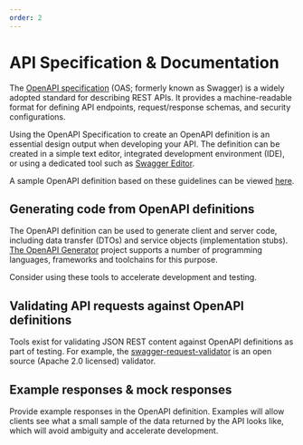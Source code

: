 ```yaml
---
order: 2
---
```


# API Specification & Documentation

The [OpenAPI specification][1] (OAS; formerly known as Swagger) is a widely adopted standard for describing REST APIs. It provides a machine-readable format for defining API endpoints, request/response schemas, and security configurations.

Using the OpenAPI Specification to create an OpenAPI definition is an essential design output when developing your API. The definition can be created in a simple text editor, integrated development environment (IDE), or using a dedicated tool such as [Swagger Editor][2].

A sample OpenAPI definition based on these guidelines can be viewed [here][3].

## Generating code from OpenAPI definitions

The OpenAPI definition can be used to generate client and server code, including data transfer (DTOs) and service objects (implementation stubs). [The OpenAPI Generator][4] project supports a number of programming languages, frameworks and toolchains for this purpose.

Consider using these tools to accelerate development and testing.

## Validating API requests against OpenAPI definitions

Tools exist for validating JSON REST content against OpenAPI definitions as part of testing. For example, the [swagger-request-validator][5] is an open source (Apache 2.0 licensed) validator.

## Example responses & mock responses

Provide example responses in the OpenAPI definition. Examples will allow clients see what a small sample of the data returned by the API looks like, which will avoid ambiguity and accelerate development.

[1]: https://swagger.io/specification/
[2]: https://editor.swagger.io/
[3]: https://github.com/ukhsa-collaboration/api-guidelines/blob/main/example/example.1.0.0.oas.yml
[4]: https://openapi-generator.tech/
[5]: https://bitbucket.org/atlassian/swagger-request-validator/src/master/
